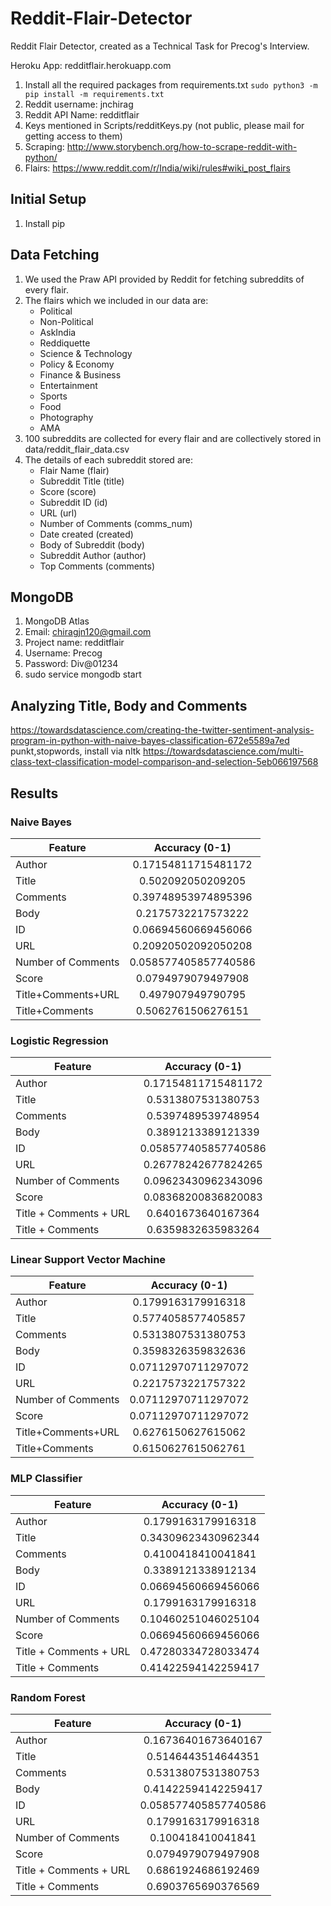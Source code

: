# Reddit-Flair-Detector
Reddit Flair Detector, created as a Technical Task for Precog's Interview.

Heroku App: redditflair.herokuapp.com

1. Install all the required packages from requirements.txt `sudo python3 -m pip install -m requirements.txt`
2. Reddit username: jnchirag
3. Reddit API Name: redditflair
4. Keys mentioned in Scripts/redditKeys.py (not public, please mail for getting access to them)
5. Scraping: http://www.storybench.org/how-to-scrape-reddit-with-python/
6. Flairs: https://www.reddit.com/r/India/wiki/rules#wiki_post_flairs

## Initial Setup
1. Install pip

## Data Fetching
1. We used the Praw API provided by Reddit for fetching subreddits of every flair.
2. The flairs which we included in our data are:
    * Political
    * Non-Political
    * AskIndia
    * Reddiquette
    * Science & Technology
    * Policy & Economy
    * Finance & Business
    * Entertainment
    * Sports
    * Food
    * Photography
    * AMA
3. 100 subreddits are collected for every flair and are collectively stored in data/reddit_flair_data.csv
4. The details of each subreddit stored are:
    * Flair Name (flair)
    * Subreddit Title (title)
    * Score (score)
    * Subreddit ID (id)
    * URL (url)
    * Number of Comments (comms_num)
    * Date created (created)
    * Body of Subreddit (body)
    * Subreddit Author (author)
    * Top Comments (comments)

## MongoDB
1. MongoDB Atlas
2. Email: chiragjn120@gmail.com
3. Project name: redditflair
4. Username: Precog
5. Password: Div@01234
6. sudo service mongodb start


## Analyzing Title, Body and Comments
https://towardsdatascience.com/creating-the-twitter-sentiment-analysis-program-in-python-with-naive-bayes-classification-672e5589a7ed
punkt,stopwords, install via nltk
https://towardsdatascience.com/multi-class-text-classification-model-comparison-and-selection-5eb066197568


## Results

### Naive Bayes
| Feature | Accuracy (0-1) |
| --- |:---:|
| Author | 0.17154811715481172 |
| Title | 0.502092050209205 |
| Comments | 0.39748953974895396 |
| Body | 0.2175732217573222 |
| ID | 0.06694560669456066 |
| URL | 0.20920502092050208 |
| Number of Comments | 0.058577405857740586 |
| Score | 0.0794979079497908 |
| Title+Comments+URL | 0.497907949790795 |
| Title+Comments | 0.5062761506276151 |

### Logistic Regression
| Feature | Accuracy (0-1) |
| --- |:---:|
| Author | 0.17154811715481172 |
| Title | 0.5313807531380753 |
| Comments | 0.5397489539748954 |
| Body | 0.3891213389121339 |
| ID | 0.058577405857740586 |
| URL | 0.26778242677824265 |
| Number of Comments | 0.09623430962343096 |
| Score | 0.08368200836820083 |
| Title + Comments + URL | 0.6401673640167364 |
| Title + Comments | 0.6359832635983264 |

### Linear Support Vector Machine
| Feature | Accuracy (0-1) |
| --- |:---:|
| Author | 0.1799163179916318 |
| Title | 0.5774058577405857 |
| Comments | 0.5313807531380753 |
| Body | 0.3598326359832636 |
| ID | 0.07112970711297072 |
| URL | 0.2217573221757322 |
| Number of Comments | 0.07112970711297072 |
| Score | 0.07112970711297072 |
| Title+Comments+URL | 0.6276150627615062 |
| Title+Comments | 0.6150627615062761 |

### MLP Classifier
| Feature | Accuracy (0-1) |
| --- |:---:|
| Author | 0.1799163179916318 |
| Title | 0.34309623430962344 |
| Comments | 0.4100418410041841 |
| Body | 0.3389121338912134 |
| ID | 0.06694560669456066 |
| URL | 0.1799163179916318 |
| Number of Comments | 0.10460251046025104 |
| Score | 0.06694560669456066 |
| Title + Comments + URL | 0.47280334728033474 |
| Title + Comments | 0.41422594142259417 |

### Random Forest
| Feature | Accuracy (0-1) |
| --- |:---:|
| Author | 0.16736401673640167 |
| Title | 0.5146443514644351 |
| Comments | 0.5313807531380753 |
| Body | 0.41422594142259417 |
| ID | 0.058577405857740586 |
| URL | 0.1799163179916318 |
| Number of Comments | 0.100418410041841 |
| Score | 0.0794979079497908 |
| Title + Comments + URL | 0.6861924686192469 |
| Title + Comments | 0.6903765690376569 |
